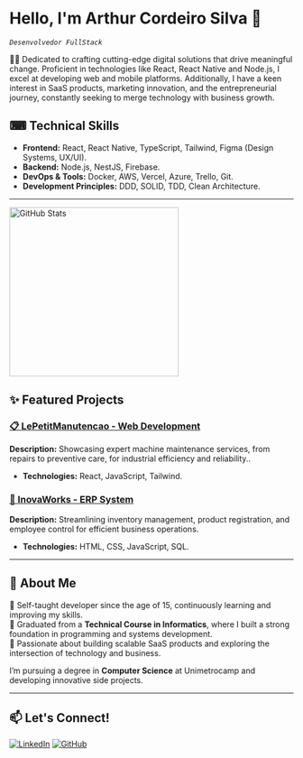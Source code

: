 #  Hello, I'm Arthur Cordeiro Silva 👋
*`Desenvolvedor FullStack`*

🐱‍👤 Dedicated to crafting cutting-edge digital solutions that drive meaningful change. Proficient in technologies like React, React Native and Node.js, I excel at developing web and mobile platforms. Additionally, I have a keen interest in SaaS products, marketing innovation, and the entrepreneurial journey, constantly seeking to merge technology with business growth.

## ⌨ Technical Skills
- **Frontend:** React, React Native, TypeScript, Tailwind, Figma (Design Systems, UX/UI).
- **Backend:** Node.js, NestJS, Firebase.
- **DevOps & Tools:** Docker, AWS, Vercel, Azure, Trello, Git.
- **Development Principles:** DDD, SOLID, TDD, Clean Architecture.
---
<img 
      align="center" 
      alt="GitHub Stats" 
      height="300" 
      src="https://github-readme-stats.vercel.app/api/top-langs/?username=arthurcordeirosilva&theme=tokyonight&layout=compact&custom_title=Tecnologias&langs_count=9"
  />
<br>
## ✨ Featured Projects
### [📋 LePetitManutencao - Web Development](https://github.com/arthurcordeirosilva/Site-LePetit-Manutencao)
**Description:** Showcasing expert machine maintenance services, from repairs to preventive care, for industrial efficiency and reliability..
- **Technologies:** React, JavaScript, Tailwind.

### [🦺 InovaWorks - ERP System](https://github.com/arthurcordeirosilva/InovaWorks-ERP)
**Description:** Streamlining inventory management, product registration, and employee control for efficient business operations.
- **Technologies:** HTML, CSS, JavaScript, SQL.

---

## 📝 About Me
🔹 Self-taught developer since the age of 15, continuously learning and improving my skills.  
🔹 Graduated from a **Technical Course in Informatics**, where I built a strong foundation in programming and systems development.  
🔹 Passionate about building scalable SaaS products and exploring the intersection of technology and business.

I’m pursuing a degree in **Computer Science** at Unimetrocamp and developing innovative side projects.

---

## 📫 Let's Connect!
[![LinkedIn](https://img.shields.io/badge/LinkedIn-%230077B5.svg?style=for-the-badge&logo=linkedin&logoColor=white)](https://www.linkedin.com/in/arthur-cordeiro-silva-8235a7288/)
[![GitHub](https://img.shields.io/badge/GitHub-%23181717.svg?style=for-the-badge&logo=github&logoColor=white)](https://github.com/arthurcordeirosilva)
